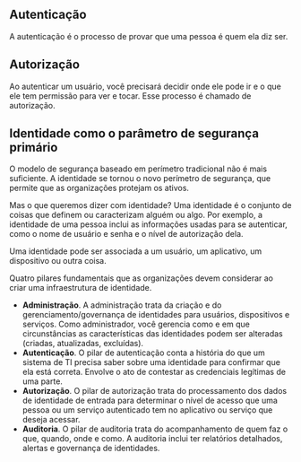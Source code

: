 
## Autenticação

A autenticação é o processo de provar que uma pessoa é quem ela diz ser.

## Autorização

Ao autenticar um usuário, você precisará decidir onde ele pode ir e o que ele tem permissão para ver e tocar. Esse processo é chamado de autorização.

## Identidade como o parâmetro de segurança primário

O modelo de segurança baseado em perímetro tradicional não é mais suficiente. A identidade se tornou o novo perímetro de segurança, que permite que as organizações protejam os ativos.

Mas o que queremos dizer com identidade? Uma identidade é o conjunto de coisas que definem ou caracterizam alguém ou algo. Por exemplo, a identidade de uma pessoa inclui as informações usadas para se autenticar, como o nome de usuário e senha e o nível de autorização dela.

Uma identidade pode ser associada a um usuário, um aplicativo, um dispositivo ou outra coisa.

Quatro pilares fundamentais que as organizações devem considerar ao criar uma infraestrutura de identidade.

- **Administração**. A administração trata da criação e do gerenciamento/governança de identidades para usuários, dispositivos e serviços. Como administrador, você gerencia como e em que circunstâncias as características das identidades podem ser alteradas (criadas, atualizadas, excluídas).
- **Autenticação**. O pilar de autenticação conta a história do que um sistema de TI precisa saber sobre uma identidade para confirmar que ela está correta. Envolve o ato de contestar as credenciais legítimas de uma parte.
- **Autorização**. O pilar de autorização trata do processamento dos dados de identidade de entrada para determinar o nível de acesso que uma pessoa ou um serviço autenticado tem no aplicativo ou serviço que deseja acessar.
- **Auditoria**. O pilar de auditoria trata do acompanhamento de quem faz o que, quando, onde e como. A auditoria inclui ter relatórios detalhados, alertas e governança de identidades.